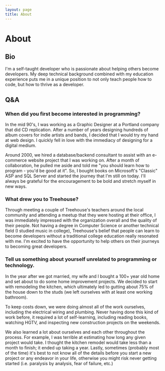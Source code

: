 ```yaml
---
layout: page
title: About
---
```


# About

## Bio

I'm a self-taught developer who is passionate about helping others become developers. My deep technical background combined with my education experience puts me in a unique position to not only teach people how to code, but how to thrive as a developer. 

## Q&A

### When did you first become interested in programming?

In the mid 90's, I was working as a Graphic Designer at a Portland company that did CD replication. After a number of years designing hundreds of album covers for indie artists and bands, I decided that I would try my hand at web design. I quickly fell in love with the immediacy of designing for a digital medium.

Around 2000, we hired a database/backend consultant to assist with an e-commerce website project that I was working on. After a month of collaboration, he pulled me aside and told me "you should learn how to program - you'd be good at it". So, I bought books on Microsoft's "Classic" ASP and SQL Server and started the journey that I'm still on today. I'll always be grateful for the encouragement to be bold and stretch myself in new ways.

### What drew you to Treehouse?

Through meeting a couple of Treehouse's teachers around the local community and attending a meetup that they were hosting at their office, I was immediately impressed with the organization overall and the quality of their people. Not having a degree in Computer Science or another technical field (I studied music in college), Treehouse's belief that people can learn to become developers without a traditional college education really resonated with me. I'm excited to have the opportunity to help others on their journeys to becoming great developers.

### Tell us something about yourself unrelated to programming or technology.

In the year after we got married, my wife and I bought a 100+ year old home and set about to do some home improvement projects. We decided to start with remodeling the kitchen, which ultimately led to gutting about 75% of the house down to the studs (we left ourselves with at least one working bathroom).

To keep costs down, we were doing almost all of the work ourselves, including the electrical wiring and plumbing. Never having done this kind of work before, it required a lot of self-learning, including reading books, watching HGTV, and inspecting new construction projects on the weekends.

We also learned a lot about ourselves and each other throughout the process. For example, I was terrible at estimating how long any given project would take. I thought the kitchen remodel would take less than a month to finish; it ended up taking a year. Lastly, sometimes (probably most of the time) it's best to not know all of the details before you start a new project or any endeavor in your life, otherwise you might risk never getting started (i.e. paralysis by analysis, fear of failure, etc.)
